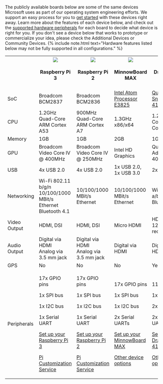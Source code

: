<p>
  The publicly available boards below are some of the same devices Microsoft uses as part of our operating system engineering efforts. We support an easy process for you to <a href="{{site.baseurl}}/{{page.lang}}/GetStarted">get started</a> with these devices right away. Learn more about the features of each device below, and check out the <a href="http://go.microsoft.com/fwlink/p/?linkID=532948">supported hardware peripherals</a> for each board to decide what device is right for you. If you don't see a device below that works to prototype or commercialize your idea, please check the Additional Devices or Community Devices.
{% include note.html text="Hardware features listed below may not be fully supported in all configurations." %}</p>
<table class="table table-striped maker-kit">
    <tr></tr>
    <tr>
      <th style="width:20%"></th>
      <th style="width:20%">
              <img src="{{site.baseurl}}/Resources/images/devices/RPi3_0.png">
        <h4>Raspberry Pi 3</h4>
      </th>
      <th style="width:20%">
        <img class="comparison-picture" src="{{site.baseurl}}/Resources/images/devices/RPi2_0.png">
        <h4>Raspberry Pi 2</h4>
      </th>
      <th style="width:20%">
        <img class="comparison-picture" src="{{site.baseurl}}/Resources/images/devices/MBM_0.png">
        <h4>MinnowBoard MAX</h4>
      </th>
      <th style="width:20%">
        <img class="comparison-picture" src="{{site.baseurl}}/Resources/images/devices/DB410c.png">
        <h4>DragonBoard 410c</h4>
      </th>
    </tr>
    <tr>
      <td>SoC</td>
      <td>Broadcom BCM2837</td>
      <td>Broadcom BCM2836</td>
      <td><a href="http://ark.intel.com/products/78474/Intel-Atom-Processor-E3825-1M-Cache-1_33-GHz">Intel Atom Processor E3825</a></td>
      <td><a href="https://www.qualcomm.com/products/snapdragon/processors/410">Qualcomm Snapdragon 410</a></td>
    </tr>
    <tr>
      <td>CPU</td>
      <td>1.2GHz Quad-Core ARM Cortex A53</td>
      <td>900MHz Quad-Core ARM Cortex A7</td>
      <td>1.3GHz x86/x64</td>
      <td>1.2GHz Quad-Core ARM Cortex A53</td>
    </tr>
    <tr>
      <td>Memory</td>
      <td>1GB</td>
      <td>1GB</td>
      <td>
        2GB
      </td>
      <td>1GB</td>
    </tr>
    <tr>
      <td>GPU</td>
      <td>Broadcom Video Core IV @ 400MHz</td>
      <td>Broadcom Video Core IV @ 250MHz</td>
      <td>Intel HD Graphics</td>
      <td>Qualcomm Adreno 306 @ 400MHz</td>
    </tr>
    <tr>
      <td>USB</td>
      <td>4x USB 2.0</td>
      <td>4x USB 2.0</td>
      <td>1x USB 2.0, 1x USB 3.0</td>
      <td>2x USB 2.0</td>
    </tr>
    <tr>
      <td>Networking</td>
      <td>
        Wi-Fi 802.11 b/g/n
        <br>
        10/100/1000 MBit/s Ethernet
        <br>
        Bluetooth 4.1
      </td>
      <td>10/100/1000 MBit/s Ethernet</td>
      <td>10/100/1000 MBit/s Ethernet</td>
      <td>
        Wi-Fi 802.11 a/b/g/n
        <br>
        Bluetooth 4.1
      </td>
    </tr>
    <tr>
      <td>Video Output</td>
      <td>HDMI, DSI</td>
      <td>HDMI, DSI</td>
      <td>Micro HDMI</td>
      <td>HDMI (16:9 @ 1280x720 recommended)</td>
    </tr>
    <tr>
      <td>Audio Output</td>
      <td>
        Digital via HDMI
        <br>
        Analog via 3.5 mm jack
      </td>
      <td>
        Digital via HDMI
        <br>
        Analog via 3.5 mm jack
      </td>
      <td>
        Digital via HDMI
      </td>
      <td>Digital via HDMI</td>
    </tr>
    <tr>
      <td>GPS</td>
      <td>No</td>
      <td>No</td>
      <td>No</td>
      <td>Yes</td>
    </tr>
    <tr>
      <td>
        Peripherals
      </td>
      <td>
        <p>17x GPIO pins</p>
        <p>1x SPI bus</p>
        <p>1x I2C bus</p>
        <p>1x Serial UART</p>
        <p><a href="{{site.baseurl}}/{{page.lang}}/GetStarted">Set up your Raspberry Pi 3</a></p>
        <p><a href="https://www.element14.com/community/docs/DOC-76955/l/raspberry-pi-customization-service">Pi Customization Service</a></p>
      </td>   
      <td>
        <p>17x GPIO pins</p>
        <p>1x SPI bus</p>
        <p>1x I2C bus</p>
        <p>1x Serial UART</p>
        <p><a href="{{site.baseurl}}/{{page.lang}}/GetStarted">Set up your Raspberry Pi 2</a></p>
        <p><a href="https://www.element14.com/community/docs/DOC-76955/l/raspberry-pi-customization-service">Pi Customization Service</a></p>
      </td>
      <td>
        <p>17x GPIO pins</p>
        <p>1x SPI bus</p>
        <p>1x I2C bus</p>
        <p>2x Serial UARTs</p>
        <p><a href="{{site.baseurl}}/{{page.lang}}/GetStarted">Set up your MinnowBoard MAX</a></p>
        <p><a href="http://iotsolutionsalliance.intel.com/solutions-directory/processors_list/782">Other device options</a></p>
      </td>
      <td>
        <p>11x GPIO pins</p>
        <p>1x SPI bus</p>
        <p>2x I2C buses</p>
        <p>2x Serial UARTs</p>
        <p><a href="{{site.baseurl}}/{{page.lang}}/Docs/DB410c">Set up your DragonBoard 410c</a></p>
        <p><a href="https://developer.qualcomm.com/hardware/snapdragon-410">Other device options</a></p>
      </td>
    </tr>
</table>